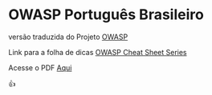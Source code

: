 # OWASP Português Brasileiro

versão traduzida do Projeto [OWASP](https://owasp.org/www-project-top-ten/)

Link para a folha de dicas [OWASP Cheat Sheet Series](https://cheatsheetseries.owasp.org)


Acesse o PDF [Aqui](./OWASP_Top_10-2017-pt_pt.pdf)

:+1:
